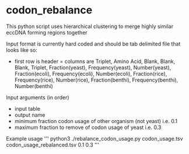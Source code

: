 # codon_rebalance

This python script uses hierarchical clustering to merge highly similar eccDNA forming regions together

Input format is currently hard coded and should be tab delimited file that looks like so:
- first row is header
= columns are Triplet, Amino Acid, Blank, Blank, Blank, Triplet, Fraction(yeast), Frequency(yeast), Number(yeast), Fraction(ecoli), Frequency(ecoli), Number(ecoli), Fraction(rice), Frequency(rice), Number(rice), Fraction(benthi), Frequency(benthi), Number(benthi)

Input arguments (in order)
- input table
- output name
- minimum fraction codon usage of other organism (not yeast) i.e. 0.1
-  maximum fraction to remove of codon usage of yeast i.e. 0.3

Example usage
''' python3 ./rebalance_codon_usage.py codon_usage.tsv codon_usage_rebalanced.tsv 0.1 0.3 '''
